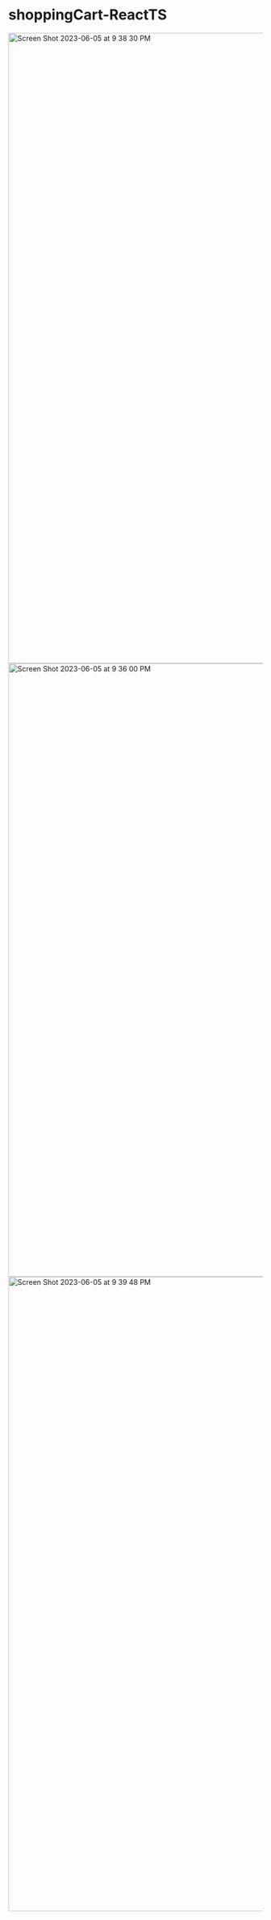 # shoppingCart-ReactTS

<img width="1250" alt="Screen Shot 2023-06-05 at 9 38 30 PM" src="https://github.com/srehan17/shoppingCart-ReactTS/assets/28539842/b670e244-991c-4f01-ba1e-e6313384ce06">

<img width="1216" alt="Screen Shot 2023-06-05 at 9 36 00 PM" src="https://github.com/srehan17/shoppingCart-ReactTS/assets/28539842/825e8405-849d-4656-8ade-49dfc749c6e5">

<img width="1258" alt="Screen Shot 2023-06-05 at 9 39 48 PM" src="https://github.com/srehan17/shoppingCart-ReactTS/assets/28539842/1faea6a5-797e-40fd-aab5-25c661302a8d">
